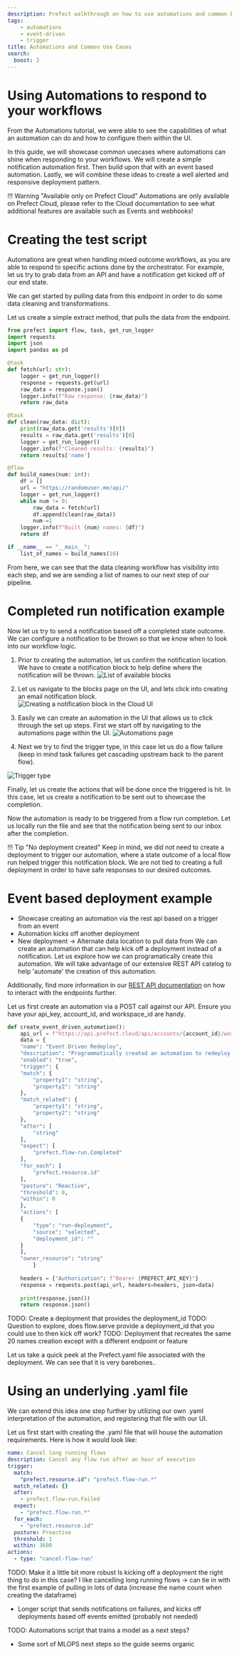 ```yaml
---
description: Prefect walkthrough on how to use automations and common best practices 
tags:
    - automations
    - event-driven
    - trigger
title: Automations and Common Use Cases
search:
  boost: 2
---
```


# Using Automations to respond to your workflows

From the Automations tutorial, we were able to see the capabilities of what an automation can do and how to configure them within the UI. 

In this guide, we will showcase common usecases where automations can shine when responding to your workflows. We will create a simple notification automation first. Then build upon that with an event based automation. Lastly, we will combine these ideas to create a well alerted and responsive deployment pattern. 

!!! Warning "Available only on Prefect Cloud"
        Automations are only available on Prefect Cloud, please refer to the Cloud documentation to see what 
        additional features are available such as Events and webhooks!


# Creating the test script

Automations are great when handling mixed outcome workflows, as you are able to respond to specific actions done by the orchestrator. 
For example, let us try to grab data from an API and have a notification get kicked off of our end state. 

We can get started by pulling data from this endpoint in order to do some data cleaning and transformations. 

Let us create a simple extract method, that pulls the data from the endpoint. 

```python
from prefect import flow, task, get_run_logger
import requests
import json
import pandas as pd

@task
def fetch(url: str):
    logger = get_run_logger()
    response = requests.get(url)
    raw_data = response.json()
    logger.info(f"Raw response: {raw_data}")
    return raw_data

@task
def clean(raw_data: dict):
    print(raw_data.get('results')[0])
    results = raw_data.get('results')[0]
    logger = get_run_logger()
    logger.info(f"Cleaned results: {results}")
    return results['name']

@flow
def build_names(num: int):
    df = []
    url = "https://randomuser.me/api/"
    logger = get_run_logger()
    while num != 0:
        raw_data = fetch(url)
        df.append(clean(raw_data))
        num-=1
    logger.info(f"Built {num} names: {df}")
    return df

if __name__ == "__main__":
    list_of_names = build_names(10)
```

From here, we can see that the data cleaning workflow has visibility into each step, and we are sending a list of names to our next step of our pipeline.

# Completed run notification example

Now let us try to send a notification based off a completed state outcome. We can configure a notification to be thrown so that we know when to look into our workflow logic. 

1. Prior to creating the automation, let us confirm the notification location. We have to create a notification block to help define where the notification will be thrown. 
![List of available blocks](/img/guides/block-list.png)

2. Let us navigate to the blocks page on the UI, and lets click into creating an email notification block. 
![Creating a notification block in the Cloud UI](/img/guides/notification-block.png)

3. Easily we can create an automation in the UI that allows us to click through the set up steps. First we start off by navigating to the automations page within the UI. 
![Automations page](/img/guides/automation-list.png)

4. Next we try to find the trigger type, in this case let us do a flow failure (keep in mind task failures get cascading upstream back to the parent flow). 

![Trigger type](img/guides/automation-triggers.png)

Finally, let us create the actions that will be done once the triggered is hit. In this case, let us create a notification to be sent out to showcase the completion. 

Now the automation is ready to be triggered from a flow run completion. Let us locally run the file and see that the notification being sent to our inbox after the completion.

!!! Tip "No deployment created"
        Keep in mind, we did not need to create a deployment to trigger our automation, where a state outcome of a local flow run helped trigger this notification block. We are not tied to creating a full deployment in order to have safe responses to our desired outcomes.


# Event based deployment example 
- Showcase creating an automation via the rest api based on a trigger from an event
- Automation kicks off another deployment
- New deployment -> Alternate data location to pull data from
We can create an automation that can help kick off a deployment instead of a notification. Let us explore how we can programatically create this automation. We will take advantage of our extensive REST API catelog to help 'automate' the creation of this automation.  

Additionally, find more information in our [REST API documentation](https://docs.prefect.io/latest/api-ref/rest-api/#interacting-with-the-rest-api) on how to interact with the endpoints further. 

Let us first create an automation via a POST call against our API. Ensure you have your api_key, account_id, and workspace_id are handy. 


```python
def create_event_driven_automation():
    api_url = f"https://api.prefect.cloud/api/accounts/{account_id}/workspaces/{workspace_id}/automations/"
    data = {
    "name": "Event Driven Redeploy",
    "description": "Programmatically created an automation to redeploy a flow based on an event",
    "enabled": "true",
    "trigger": {
    "match": {
        "property1": "string",
        "property2": "string"
    },
    "match_related": {
        "property1": "string",
        "property2": "string"
    },
    "after": [
        "string"
    ],
    "expect": [
        "prefect.flow-run.Completed"
    ],
    "for_each": [
        "prefect.resource.id"
    ],
    "posture": "Reactive",
    "threshold": 0,
    "within": 0
    },
    "actions": [
    {
        "type": "run-deployment",
        "source": "selected",
        "deployment_id": ""
    }
    ],
    "owner_resource": "string"
        }
    
    headers = {"Authorization": f"Bearer {PREFECT_API_KEY}"}
    response = requests.post(api_url, headers=headers, json=data)
    
    print(response.json())
    return response.json()
```
TODO: Create a deployment that provides the deployment_id
TODO: Question to explore, does flow.serve provide a deployment_id that you could use to then kick off work?
TODO: Deployment that recreates the same 20 names creation except with a different endpoint or feature

Let us take a quick peek at the Prefect.yaml file associated with the deployment. We can see that it is very barebones..


# Using an underlying .yaml file
We can extend this idea one step further by utilizing our own .yaml interpretation of the automation, and registering that file with our UI. 

Let us first start with creating the .yaml file that will house the automation requirements. Here is how it would look like:

```yaml
name: Cancel long running flows
description: Cancel any flow run after an hour of execution
trigger:
  match:
    "prefect.resource.id": "prefect.flow-run.*"
  match_related: {}
  after:
    - prefect.flow-run.Failed
  expect:
    - "prefect.flow-run.*"
  for_each:
    - "prefect.resource.id"
  posture: Proactive
  threshold: 1
  within: 3600
actions:
  - type: "cancel-flow-run"
```

TODO: Make it a little bit more robust
Is kicking off a deployment the right thing to do in this case? I like cancelling long running flows -> can tie in with the first example of pulling in lots of data (increase the name count when creating the dataframe)

- Longer script that sends notifications on failures, and kicks off deployments based off events emitted (probably not needed)

TODO: Automations script that trains a model as a next steps? 
- Some sort of MLOPS next steps so the guide seems organic
